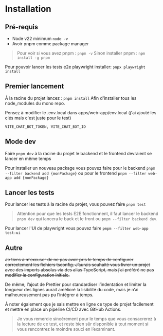 # Installation

## Pré-requis

- Node v22 minimum `node -v`
- Avoir pnpm comme package manager

> Pour voir si vous avez pnpm : `pnpm -v`
> Sinon installer pnpm : `npm install -g pnpm`


Pour pouvoir lancer les tests e2e playwright installer:
`pnpx playwright install`

## Premier lancement

À la racine du projet lancez : `pnpm install`
Afin d'installer tous les node_modules du mono repo.

Pensez à modifier le .env.local dans apps/web-app/env.local (j'ai ajouté les clés mais c'est juste pour le test)

```VITE_CHAT_BOT_TOKEN, VITE_CHAT_BOT_ID```

## Mode dev

Faire `pnpm dev` à la racine du projet le backend et le frontend devraient se lancer en même temps

Pour installer un nouveau package vous pouvez faire pour le backend
`pnpm --filter backend add {monPackage}` ou pour le frontend `pnpm --filter web-app add {monPackage}`

## Lancer les tests

Pour lancer les tests à la racine du projet, vous pouvez faire `pnpm test`

> Attention pour que les tests E2E fonctionnent, il faut lancer le backend `pnpm dev` qui lancera le back et le front ou `pnpm --filter backend dev`.

Pour lancer l'UI de playwright vous pouvez faire `pnpm --filter web-app test:ui`


## Autre

~~Je tiens à m’excuser de ne pas avoir pris le temps de configurer correctement les fichiers tsconfig. J’aurais souhaité vous livrer un projet avec des imports absolus via des alias TypeScript, mais j’ai préféré ne pas modifier la configuration initiale.~~

De même, l’ajout de Prettier pour standardiser l’indentation et limiter la longueur des lignes aurait amélioré la lisibilité du code, mais je n’ai malheureusement pas pu l’intégrer à temps.

À noter également que je sais mettre en ligne ce type de projet facilement et mettre en place un pipeline CI/CD avec GitHub Actions.

>Je vous remercie sincèrement pour le temps que vous consacrerez à la lecture de ce test, et reste bien sûr disponible à tout moment si vous rencontrez le moindre souci en l’examinant.
